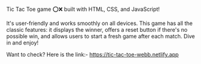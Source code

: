 Tic Tac Toe game ⭕❌ built with HTML, CSS, and JavaScript!

It's user-friendly and works smoothly on all devices. This game has all the classic features: it displays the winner,
offers a reset button if there's no possible win, and allows users to start a fresh game after each match. Dive in and enjoy!

Want to check? Here is the link:- https://tic-tac-toe-webb.netlify.app

